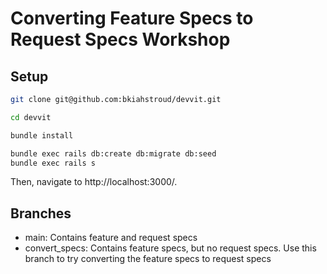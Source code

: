 # Converting Feature Specs to Request Specs Workshop

## Setup

```sh
git clone git@github.com:bkiahstroud/devvit.git

cd devvit

bundle install

bundle exec rails db:create db:migrate db:seed
bundle exec rails s
```

Then, navigate to http://localhost:3000/.

## Branches

- main: Contains feature and request specs
- convert_specs: Contains feature specs, but no request specs.  Use this branch to try converting the feature specs to request specs
